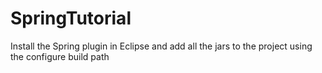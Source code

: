 # SpringTutorial

Install the Spring plugin in Eclipse and add all the jars to the project using the configure build path
